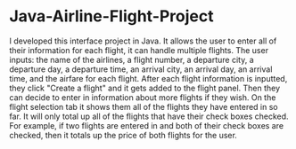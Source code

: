 # Java-Airline-Flight-Project

I developed this interface project in Java. It allows the user to enter all of their information for each flight, it can handle multiple flights. The user inputs: the name of the airlines, a flight number, a departure city, a departure day, a departure time, an arrival city, an arrival day, an arrival time, and the airfare for each flight. After each flight information is inputted, they click "Create a flight" and it gets added to the flight panel. Then they can decide to enter in information about more flights if they wish. On the flight selection tab it shows them all of the flights they have entered in so far. It will only total up all of the flights that have their check boxes checked. For example, if two flights are entered in and both of their check boxes are checked, then it totals up the price of both flights for the user.
